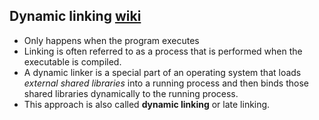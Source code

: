 ## Dynamic linking [wiki ](https://en.wikipedia.org/wiki/Dynamic_linker)
- Only happens when the program executes
- Linking is often referred to as a process that is performed when the executable is compiled.
- A dynamic linker is a special part of an operating system that loads _external shared libraries_ into a running process and then binds those shared libraries dynamically to the running process.
- This approach is also called **dynamic linking** or late linking.
